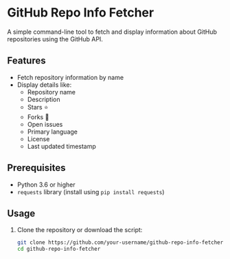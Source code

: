# GitHub Repo Info Fetcher

A simple command-line tool to fetch and display information about GitHub repositories using the GitHub API.

## Features

- Fetch repository information by name
- Display details like:
  - Repository name
  - Description
  - Stars ⭐
  - Forks 🍴
  - Open issues
  - Primary language
  - License
  - Last updated timestamp

## Prerequisites

- Python 3.6 or higher
- `requests` library (install using `pip install requests`)

## Usage

1. Clone the repository or download the script:

   ```bash
   git clone https://github.com/your-username/github-repo-info-fetcher.git
   cd github-repo-info-fetcher
